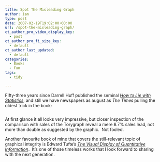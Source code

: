 ```yaml
---
title: Spot The Misleading Graph
author: ian
type: post
date: 2007-02-19T19:02:00+00:00
url: /spot-the-misleading-graph/
ct_author_pro_video_display_key:
  - post
ct_author_pro_fi_size_key:
  - default
ct_author_last_updated:
  - default
categories:
  - Books
  - Fun
tags:
  - tidy

---
```

<!--kg-card-begin: html-->

Fifty-three years since Darrell Huff published the seminal _[How to Lie with Statistics][1]_, and still we have newspapers as august as _The Times_ pulling the oldest trick in the book:

<!--kg-card-end: html--><figure class="kg-card kg-image-card">

<img decoding="async" src="https://blog.iannelson.uk/wp-content/uploads/2023/08/times.jpg" class="kg-image" alt loading="lazy" /> </figure> 

<!--kg-card-begin: html-->

At first glance it all looks very impressive, but closer inspection of the comparison with sales of the Torygraph reveal a mere 8.7% sales lead, not more than double as suggested by the graphic.&nbsp; Not fooled.

Another favourite book of mine that covers the still-relevant topic of graphical integrity is Edward Tufte&#8217;s _[The Visual Display of Quantitative Information][2]_<img loading="lazy" decoding="async" src="http://www.assoc-amazon.co.uk/e/ir?t=ianesbl-21&l=as2&o=2&a=0961392142" alt="" border="0" height="1" width="1" />.&nbsp; It&#8217;s one of those timeless works that I look forward to sharing with the next generation.

<!--kg-card-end: html-->

 [1]: http://www.amazon.co.uk/gp/product/0140136290?ie=UTF8&tag=ianesbl-21&linkCode=as2&camp=1634&creative=6738&creativeASIN=0140136290
 [2]: http://www.amazon.co.uk/gp/product/0961392142?ie=UTF8&tag=ianesbl-21&linkCode=as2&camp=1634&creative=6738&creativeASIN=0961392142